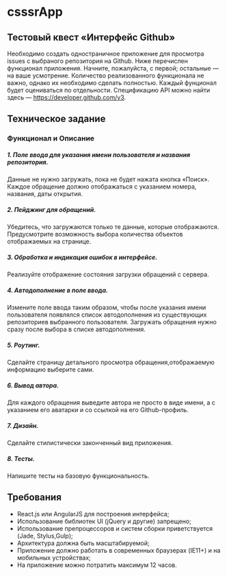 # csssrApp
## Тестовый квест «Интерфейс Github»

Необходимо создать одностраничное приложение для просмотра issues с выбраного репозитория на Github. Ниже перечислен функционал приложения. Начните, пожалуйста, с первой; остальные — на ваше усмотрение. Количество реализованного функционала не важно, однако их необходимо сделать полностью. Каждый фунционал будет оцениваться по отдельности.
Спецификацию API можно найти здесь — https://developer.github.com/v3.

## Техническое задание

### Функционал и Описание
##### 1. Поле ввода для указания имени пользователя и названия репозитория.
Данные не нужно загружать, пока не будет нажата кнопка «Поиск». Каждое обращение должно отображаться с указанием номера, названия, даты открытия.

##### 2. Пейджинг для обращений. 
Убедитесь, что загружаются только те данные, которые отображаются. 
Предусмотрите возможность выбора количества объектов отображаемых на странице. 

##### 3. Обработка и индикация ошибок в интерфейсе.
Реализуйте отображение состояния загрузки обращений с сервера.

##### 4. Автодополнение в поле ввода.
Измените поле ввода таким образом, чтобы после указания имени пользователя появлялся список автодополнения из существующих репозиториев выбранного пользователя. Загружать обращения нужно сразу после выбора в списке автодополнения.

##### 5. Роутинг.
Сделайте страницу детального просмотра обращения,отображаемую информацию выберите сами.

##### 6. Вывод автора.
Для каждого обращения выведите автора не просто в виде имени, а с указанием его аватарки и со ссылкой на его Github-профиль.

##### 7. Дизайн. 
Сделайте стилистически законченный вид приложения.

##### 8. Тесты.
Напишите тесты на базовую функциональность.

## Требования

* React.js или AngularJS для построения интерфейса;
* Использование библиотек UI (jQuery и другие) запрещено;
* Использование препроцессоров и систем сборки приветствуется (Jade, Stylus,Gulp);
* Архитектура должна быть масштабируемой;
* Приложение должно работать в современных браузерах (IE11+) и на мобильных устройствах;
* На приложение можно потратить максимум 12 часов.
